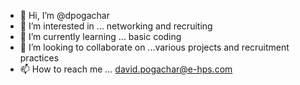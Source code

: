 - 👋 Hi, I’m @dpogachar
- 👀 I’m interested in ... networking and recruiting
- 🌱 I’m currently learning ... basic coding 
- 💞️ I’m looking to collaborate on ...various projects and recruitment practices
- 📫 How to reach me ... david.pogachar@e-hps.com

<!---
dpogachar/dpogachar is a ✨ special ✨ repository because its `README.md` (this file) appears on your GitHub profile.
You can click the Preview link to take a look at your changes.
--->
